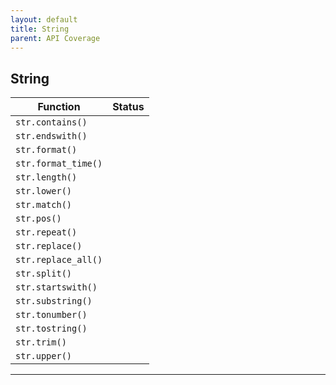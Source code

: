```yaml
---
layout: default
title: String
parent: API Coverage
---
```


## String

| Function            | Status |
| ------------------- | ------ |
| `str.contains()`    |        |
| `str.endswith()`    |        |
| `str.format()`      |        |
| `str.format_time()` |        |
| `str.length()`      |        |
| `str.lower()`       |        |
| `str.match()`       |        |
| `str.pos()`         |        |
| `str.repeat()`      |        |
| `str.replace()`     |        |
| `str.replace_all()` |        |
| `str.split()`       |        |
| `str.startswith()`  |        |
| `str.substring()`   |        |
| `str.tonumber()`    |        |
| `str.tostring()`    |        |
| `str.trim()`        |        |
| `str.upper()`       |        |

---
